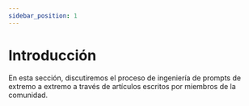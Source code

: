 ```yaml
---
sidebar_position: 1
---
```


# Introducción

En esta sección, discutiremos el proceso de ingeniería de prompts de extremo a extremo a través de artículos escritos por miembros de la comunidad.